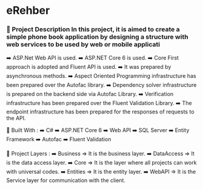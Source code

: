 # eRehber

<h3> 
 🌟 Project Description
In this project, it is aimed to create a simple phone book application by designing a structure with web services to be used by web or mobile applicati
</h3> 
 
➡️ ASP.Net Web API is used.
➡️ ASP.NET Core 6 is used.
➡️ Core First approach is adopted and Fluent API is used.
➡️ It was prepared by asynchronous methods.
➡️ Aspect Oriented Programming infrastructure has been prepared over the Autofac library.
➡️ Dependency solver infrastructure is prepared on the backend side via Autofac Library.
➡️ Verification infrastructure has been prepared over the Fluent Validation Library.
➡️ The endpoint infrastructure has been prepared for the responses of requests to the API.


🌟 Built With :
➡️ C#
➡️ ASP.NET Core 6
➡️ Web API
➡️ SQL Server
➡️ Entity Framework
➡️ Autofac
➡️ Fluent Validation

🌟 Project Layers :
➡️ Business => It is the business layer.
➡️ DataAccess => It is the data access layer.
➡️ Core => It is the layer where all projects can work with universal codes.
➡️ Entities => It is the entity layer.
➡️ WebAPI => It is the Service layer for communication with the client.

